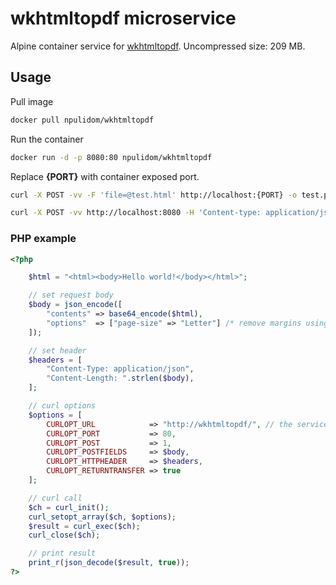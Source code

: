 # wkhtmltopdf microservice

Alpine container service for [wkhtmltopdf](https://wkhtmltopdf.org/).
Uncompressed size: 209 MB.

## Usage

Pull image

```bash
docker pull npulidom/wkhtmltopdf
```

Run the container

```bash
docker run -d -p 8080:80 npulidom/wkhtmltopdf
```

Replace **{PORT}** with container exposed port.

```bash
curl -X POST -vv -F 'file=@test.html' http://localhost:{PORT} -o test.pdf

curl -X POST -vv http://localhost:8080 -H 'Content-type: application/json' -d '{"contents":"PGh0bWw+PGJvZHk+SGVsbG8gd29ybGQhPC9ib2R5PjwvaHRtbD4="}' -o file.pdf
```

### PHP example

```php
<?php

    $html = "<html><body>Hello world!</body></html>";

    // set request body
    $body = json_encode([
        "contents" => base64_encode($html),
        "options"  => ["page-size" => "Letter"] /* remove margins using: ["B" => "0", "L" => "0", "R" => "0", "T" => "0"] */
    ]);

    // set header
    $headers = [
        "Content-Type: application/json",
        "Content-Length: ".strlen($body),
    ];

    // curl options
    $options = [
        CURLOPT_URL            => "http://wkhtmltopdf/", // the service endpoint
        CURLOPT_PORT           => 80,
        CURLOPT_POST           => 1,
        CURLOPT_POSTFIELDS     => $body,
        CURLOPT_HTTPHEADER     => $headers,
        CURLOPT_RETURNTRANSFER => true
    ];

    // curl call
    $ch = curl_init();
    curl_setopt_array($ch, $options);
    $result = curl_exec($ch);
    curl_close($ch);

    // print result
    print_r(json_decode($result, true));
?>
```
